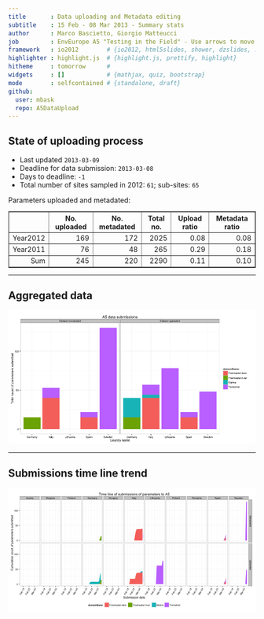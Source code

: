 ```yaml
---
title       : Data uploading and Metadata editing
subtitle    : 15 Feb - 08 Mar 2013 - Summary stats
author      : Marco Bascietto, Giorgio Matteucci
job         : EnvEurope A5 "Testing in the Field" - Use arrows to move between slides
framework   : io2012        # {io2012, html5slides, shower, dzslides, ...}
highlighter : highlight.js  # {highlight.js, prettify, highlight}
hitheme     : tomorrow      # 
widgets     : []            # {mathjax, quiz, bootstrap}
mode        : selfcontained # {standalone, draft}
github:
  user: mbask
  repo: A5DataUpload
---
```













## State of uploading process

* Last updated ``2013-03-09``
* Deadline for data submission: `2013-03-08`
* Days to deadline: ``-1``
* Total number of sites sampled in 2012: ``61``; sub-sites: ``65``

Parameters uploaded and metadated:
<!-- html table generated in R 2.15.3 by xtable 1.7-0 package -->
<!-- Sat Mar  9 08:33:04 2013 -->
<TABLE border=1>
<TR> <TH>  </TH> <TH> No. uploaded </TH> <TH> No. metadated </TH> <TH> Total no. </TH> <TH> Upload ratio </TH> <TH> Metadata ratio </TH>  </TR>
  <TR> <TD align="right"> Year2012 </TD> <TD align="right"> 169 </TD> <TD align="right"> 172 </TD> <TD align="right"> 2025 </TD> <TD align="right"> 0.08 </TD> <TD align="right"> 0.08 </TD> </TR>
  <TR> <TD align="right"> Year2011 </TD> <TD align="right">  76 </TD> <TD align="right">  48 </TD> <TD align="right"> 265 </TD> <TD align="right"> 0.29 </TD> <TD align="right"> 0.18 </TD> </TR>
  <TR> <TD align="right"> Sum </TD> <TD align="right"> 245 </TD> <TD align="right"> 220 </TD> <TD align="right"> 2290 </TD> <TD align="right"> 0.11 </TD> <TD align="right"> 0.10 </TD> </TR>
   </TABLE>





---

## Aggregated data

![plot of chunk aggrDataByDomain](figure/A5DAMU-1aggrDataByDomain.png) 


---

## Submissions time line trend
 

![plot of chunk timeLineChart](figure/A5DAMU-1timeLineChart.png) 







